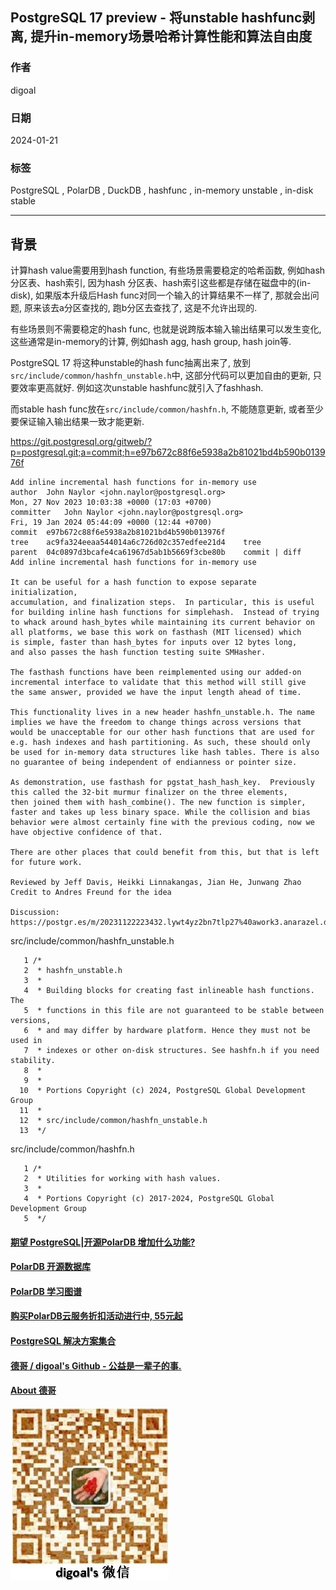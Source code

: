 ## PostgreSQL 17 preview - 将unstable hashfunc剥离, 提升in-memory场景哈希计算性能和算法自由度  
                                            
### 作者                                            
digoal                                            
                                            
### 日期                                            
2024-01-21                                      
                                            
### 标签                                            
PostgreSQL , PolarDB , DuckDB , hashfunc , in-memory unstable , in-disk stable           
                                            
----                                            
                                            
## 背景   
计算hash value需要用到hash function, 有些场景需要稳定的哈希函数, 例如hash 分区表、hash索引, 因为hash 分区表、hash索引这些都是存储在磁盘中的(in-disk), 如果版本升级后Hash func对同一个输入的计算结果不一样了, 那就会出问题, 原来该去a分区查找的, 跑b分区去查找了, 这是不允许出现的.   
  
有些场景则不需要稳定的hash func, 也就是说跨版本输入输出结果可以发生变化, 这些通常是in-memory的计算, 例如hash agg, hash group, hash join等.   
  
PostgreSQL 17 将这种unstable的hash func抽离出来了, 放到`src/include/common/hashfn_unstable.h`中, 这部分代码可以更加自由的更新, 只要效率更高就好.  例如这次unstable hashfunc就引入了fashhash.    
  
而stable hash func放在`src/include/common/hashfn.h`, 不能随意更新, 或者至少要保证输入输出结果一致才能更新.     
  
  
https://git.postgresql.org/gitweb/?p=postgresql.git;a=commit;h=e97b672c88f6e5938a2b81021bd4b590b013976f  
```  
Add inline incremental hash functions for in-memory use  
author	John Naylor <john.naylor@postgresql.org>	  
Mon, 27 Nov 2023 10:03:38 +0000 (17:03 +0700)  
committer	John Naylor <john.naylor@postgresql.org>	  
Fri, 19 Jan 2024 05:44:09 +0000 (12:44 +0700)  
commit	e97b672c88f6e5938a2b81021bd4b590b013976f  
tree	ac9fa324eeaa544014a6c726d02c357edfee21d4	tree  
parent	04c0897d3bcafe4ca61967d5ab1b5669f3cbe80b	commit | diff  
Add inline incremental hash functions for in-memory use  
  
It can be useful for a hash function to expose separate initialization,  
accumulation, and finalization steps.  In particular, this is useful  
for building inline hash functions for simplehash.  Instead of trying  
to whack around hash_bytes while maintaining its current behavior on  
all platforms, we base this work on fasthash (MIT licensed) which  
is simple, faster than hash_bytes for inputs over 12 bytes long,  
and also passes the hash function testing suite SMHasher.  
  
The fasthash functions have been reimplemented using our added-on  
incremental interface to validate that this method will still give  
the same answer, provided we have the input length ahead of time.  
  
This functionality lives in a new header hashfn_unstable.h. The name  
implies we have the freedom to change things across versions that  
would be unacceptable for our other hash functions that are used for  
e.g. hash indexes and hash partitioning. As such, these should only  
be used for in-memory data structures like hash tables. There is also  
no guarantee of being independent of endianness or pointer size.  
  
As demonstration, use fasthash for pgstat_hash_hash_key.  Previously  
this called the 32-bit murmur finalizer on the three elements,  
then joined them with hash_combine(). The new function is simpler,  
faster and takes up less binary space. While the collision and bias  
behavior were almost certainly fine with the previous coding, now we  
have objective confidence of that.  
  
There are other places that could benefit from this, but that is left  
for future work.  
  
Reviewed by Jeff Davis, Heikki Linnakangas, Jian He, Junwang Zhao  
Credit to Andres Freund for the idea  
  
Discussion: https://postgr.es/m/20231122223432.lywt4yz2bn7tlp27%40awork3.anarazel.de  
```  
  
src/include/common/hashfn_unstable.h  
```  
   1 /*  
   2  * hashfn_unstable.h  
   3  *  
   4  * Building blocks for creating fast inlineable hash functions. The  
   5  * functions in this file are not guaranteed to be stable between versions,  
   6  * and may differ by hardware platform. Hence they must not be used in  
   7  * indexes or other on-disk structures. See hashfn.h if you need stability.  
   8  *  
   9  *  
  10  * Portions Copyright (c) 2024, PostgreSQL Global Development Group  
  11  *  
  12  * src/include/common/hashfn_unstable.h  
  13  */  
```  
  
src/include/common/hashfn.h  
```  
   1 /*  
   2  * Utilities for working with hash values.  
   3  *  
   4  * Portions Copyright (c) 2017-2024, PostgreSQL Global Development Group  
   5  */  
```  
  
  
#### [期望 PostgreSQL|开源PolarDB 增加什么功能?](https://github.com/digoal/blog/issues/76 "269ac3d1c492e938c0191101c7238216")
  
  
#### [PolarDB 开源数据库](https://openpolardb.com/home "57258f76c37864c6e6d23383d05714ea")
  
  
#### [PolarDB 学习图谱](https://www.aliyun.com/database/openpolardb/activity "8642f60e04ed0c814bf9cb9677976bd4")
  
  
#### [购买PolarDB云服务折扣活动进行中, 55元起](https://www.aliyun.com/activity/new/polardb-yunparter?userCode=bsb3t4al "e0495c413bedacabb75ff1e880be465a")
  
  
#### [PostgreSQL 解决方案集合](../201706/20170601_02.md "40cff096e9ed7122c512b35d8561d9c8")
  
  
#### [德哥 / digoal's Github - 公益是一辈子的事.](https://github.com/digoal/blog/blob/master/README.md "22709685feb7cab07d30f30387f0a9ae")
  
  
#### [About 德哥](https://github.com/digoal/blog/blob/master/me/readme.md "a37735981e7704886ffd590565582dd0")
  
  
![digoal's wechat](../pic/digoal_weixin.jpg "f7ad92eeba24523fd47a6e1a0e691b59")
  

